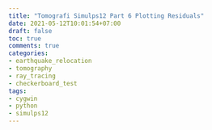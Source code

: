```yaml
---
title: "Tomografi Simulps12 Part 6 Plotting Residuals"
date: 2021-05-12T10:01:54+07:00
draft: false
toc: true
comments: true
categories:
- earthquake_relocation
- tomography
- ray_tracing
- checkerboard_test
tags:
- cygwin
- python
- simulps12
---
```



